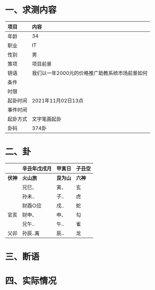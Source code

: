 # 一、求测内容
|项目|内容|
|:-|:-|
|年龄|34|
|职业|IT|
|性别|男|
|策项|项目前景|
|钥语|我们以一年2000元的价格推广助教系统市场前景如何|
|条件||
|时限||
|起卦时间|2021年11月02日13点|
|事件时间||
|起卦方式|文字笔画起卦|
|卦码|374卦|

# 二、卦
||辛丑年戊戌月|甲寅日|子丑空|
|:-|:-|:-|:-|
|**伏神**|**火山旅**|**艮为山**|**六神**|
||兄巳、|寅、|玄|
||孙未..|子..|虎|
||财酉○应|戌..|蛇|
|官亥|财申、|申、|勾|
||兄午..|午..|雀|
|父卯|孙辰..离|辰..|龙|


# 三、断语

# 四、实际情况